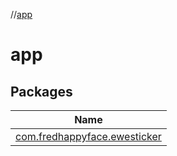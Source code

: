 //[app](index.md)

# app

## Packages

| Name |
|---|
| [com.fredhappyface.ewesticker](app/com.fredhappyface.ewesticker/index.md) |
